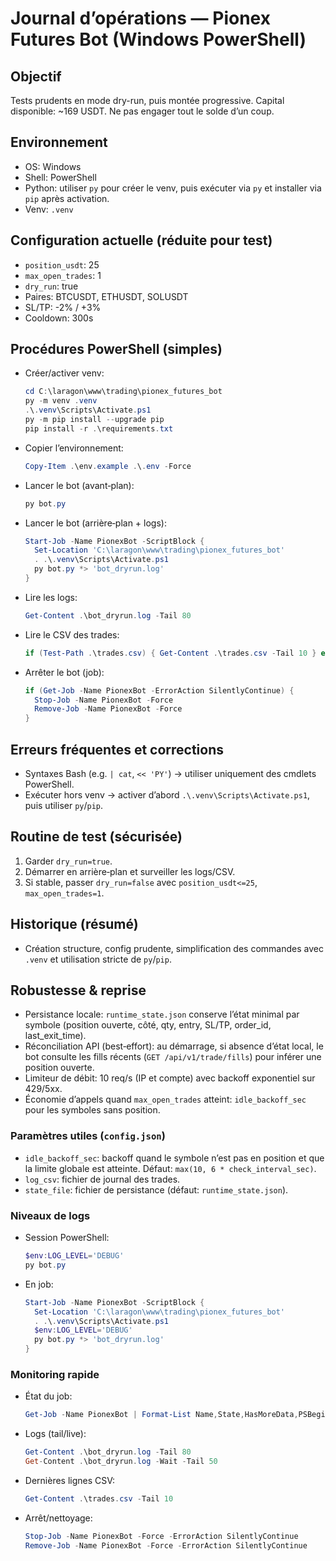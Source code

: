 # Journal d’opérations — Pionex Futures Bot (Windows PowerShell)

## Objectif
Tests prudents en mode dry-run, puis montée progressive. Capital disponible: ~169 USDT. Ne pas engager tout le solde d’un coup.

## Environnement
- OS: Windows
- Shell: PowerShell
- Python: utiliser `py` pour créer le venv, puis exécuter via `py` et installer via `pip` après activation.
- Venv: `.venv`

## Configuration actuelle (réduite pour test)
- `position_usdt`: 25
- `max_open_trades`: 1
- `dry_run`: true
- Paires: BTCUSDT, ETHUSDT, SOLUSDT
- SL/TP: -2% / +3%
- Cooldown: 300s

## Procédures PowerShell (simples)
- Créer/activer venv:
  ```powershell
  cd C:\laragon\www\trading\pionex_futures_bot
  py -m venv .venv
  .\.venv\Scripts\Activate.ps1
  py -m pip install --upgrade pip
  pip install -r .\requirements.txt
  ```
- Copier l’environnement:
  ```powershell
  Copy-Item .\env.example .\.env -Force
  ```
- Lancer le bot (avant‑plan):
  ```powershell
  py bot.py
  ```
- Lancer le bot (arrière‑plan + logs):
  ```powershell
  Start-Job -Name PionexBot -ScriptBlock {
    Set-Location 'C:\laragon\www\trading\pionex_futures_bot'
    . .\.venv\Scripts\Activate.ps1
    py bot.py *> 'bot_dryrun.log'
  }
  ```
- Lire les logs:
  ```powershell
  Get-Content .\bot_dryrun.log -Tail 80
  ```
- Lire le CSV des trades:
  ```powershell
  if (Test-Path .\trades.csv) { Get-Content .\trades.csv -Tail 10 } else { 'trades.csv not found' }
  ```
- Arrêter le bot (job):
  ```powershell
  if (Get-Job -Name PionexBot -ErrorAction SilentlyContinue) {
    Stop-Job -Name PionexBot -Force
    Remove-Job -Name PionexBot -Force
  }
  ```

## Erreurs fréquentes et corrections
- Syntaxes Bash (e.g. `| cat`, `<< 'PY'`) → utiliser uniquement des cmdlets PowerShell.
- Exécuter hors venv → activer d’abord `.\.venv\Scripts\Activate.ps1`, puis utiliser `py`/`pip`.

## Routine de test (sécurisée)
1) Garder `dry_run=true`.
2) Démarrer en arrière‑plan et surveiller les logs/CSV.
3) Si stable, passer `dry_run=false` avec `position_usdt<=25`, `max_open_trades=1`.

## Historique (résumé)
- Création structure, config prudente, simplification des commandes avec `.venv` et utilisation stricte de `py`/`pip`.

## Robustesse & reprise
- Persistance locale: `runtime_state.json` conserve l’état minimal par symbole (position ouverte, côté, qty, entry, SL/TP, order_id, last_exit_time).
- Réconciliation API (best‑effort): au démarrage, si absence d’état local, le bot consulte les fills récents (`GET /api/v1/trade/fills`) pour inférer une position ouverte.
- Limiteur de débit: 10 req/s (IP et compte) avec backoff exponentiel sur 429/5xx.
- Économie d’appels quand `max_open_trades` atteint: `idle_backoff_sec` pour les symboles sans position.

### Paramètres utiles (`config.json`)
- `idle_backoff_sec`: backoff quand le symbole n’est pas en position et que la limite globale est atteinte. Défaut: `max(10, 6 * check_interval_sec)`.
- `log_csv`: fichier de journal des trades.
- `state_file`: fichier de persistance (défaut: `runtime_state.json`).

### Niveaux de logs
- Session PowerShell:
  ```powershell
  $env:LOG_LEVEL='DEBUG'
  py bot.py
  ```
- En job:
  ```powershell
  Start-Job -Name PionexBot -ScriptBlock {
    Set-Location 'C:\laragon\www\trading\pionex_futures_bot'
    . .\.venv\Scripts\Activate.ps1
    $env:LOG_LEVEL='DEBUG'
    py bot.py *> 'bot_dryrun.log'
  }
  ```

### Monitoring rapide
- État du job:
  ```powershell
  Get-Job -Name PionexBot | Format-List Name,State,HasMoreData,PSBeginTime,PSEndTime
  ```
- Logs (tail/live):
  ```powershell
  Get-Content .\bot_dryrun.log -Tail 80
  Get-Content .\bot_dryrun.log -Wait -Tail 50
  ```
- Dernières lignes CSV:
  ```powershell
  Get-Content .\trades.csv -Tail 10
  ```
- Arrêt/nettoyage:
  ```powershell
  Stop-Job -Name PionexBot -Force -ErrorAction SilentlyContinue
  Remove-Job -Name PionexBot -Force -ErrorAction SilentlyContinue
  ```

